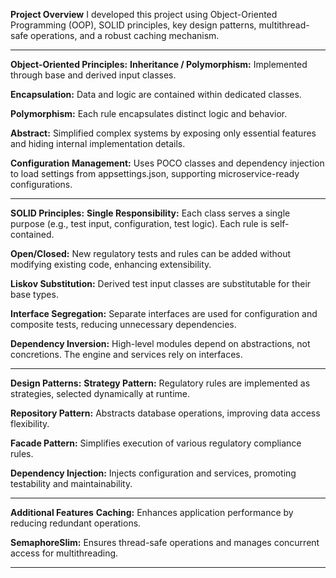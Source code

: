 **Project Overview**
I developed this project using Object-Oriented Programming (OOP), SOLID principles, key design patterns, multithread-safe operations, and a robust caching mechanism.

-------

**Object-Oriented Principles:**
**Inheritance / Polymorphism:** Implemented through base and derived input classes.

**Encapsulation:** Data and logic are contained within dedicated classes.

**Polymorphism:** Each rule encapsulates distinct logic and behavior.

**Abstract:** Simplified complex systems by exposing only essential features and hiding internal implementation details.

**Configuration Management:** Uses POCO classes and dependency injection to load settings from appsettings.json, supporting microservice-ready configurations.

-------

**SOLID Principles:**
**Single Responsibility:** Each class serves a single purpose (e.g., test input, configuration, test logic). Each rule is self-contained.

**Open/Closed:** New regulatory tests and rules can be added without modifying existing code, enhancing extensibility.

**Liskov Substitution:** Derived test input classes are substitutable for their base types.

**Interface Segregation:** Separate interfaces are used for configuration and composite tests, reducing unnecessary dependencies.

**Dependency Inversion:** High-level modules depend on abstractions, not concretions. The engine and services rely on interfaces.

-----------

**Design Patterns:**
**Strategy Pattern:** Regulatory rules are implemented as strategies, selected dynamically at runtime.

**Repository Pattern:** Abstracts database operations, improving data access flexibility.

**Facade Pattern:** Simplifies execution of various regulatory compliance rules.

**Dependency Injection:** Injects configuration and services, promoting testability and maintainability.

-------

**Additional Features**
**Caching:** Enhances application performance by reducing redundant operations.

**SemaphoreSlim:** Ensures thread-safe operations and manages concurrent access for multithreading.

--------
